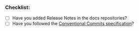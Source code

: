### Checklist:

* [ ] Have you added Release Notes in the docs repositories?
* [ ] Have you followed the [Conventional Commits specification](https://www.conventionalcommits.org/en/v1.0.0/#summary)?
